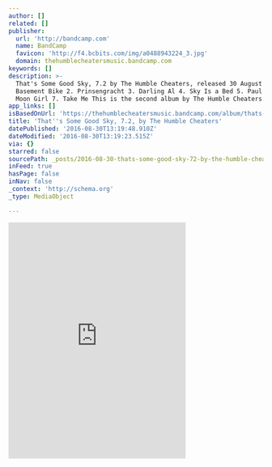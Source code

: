 ```yaml
---
author: []
related: []
publisher:
  url: 'http://bandcamp.com'
  name: BandCamp
  favicon: 'http://f4.bcbits.com/img/a0488943224_3.jpg'
  domain: thehumblecheatersmusic.bandcamp.com
keywords: []
description: >-
  That's Some Good Sky, 7.2 by The Humble Cheaters, released 30 August 2016 1.
  Basement Bike 2. Prinsengracht 3. Darling Al 4. Sky Is a Bed 5. Paul Rudd 6.
  Moon Girl 7. Take Me This is the second album by The Humble Cheaters.
app_links: []
isBasedOnUrl: 'https://thehumblecheatersmusic.bandcamp.com/album/thats-some-good-sky-72'
title: 'That''s Some Good Sky, 7.2, by The Humble Cheaters'
datePublished: '2016-08-30T13:19:48.910Z'
dateModified: '2016-08-30T13:19:23.515Z'
via: {}
starred: false
sourcePath: _posts/2016-08-30-thats-some-good-sky-72-by-the-humble-cheaters.md
inFeed: true
hasPage: false
inNav: false
_context: 'http://schema.org'
_type: MediaObject

---
```

<iframe src="https://cdn.embedly.com/widgets/media.html?src=https%3A%2F%2Fbandcamp.com%2FEmbeddedPlayer%2Fv%3D2%2Falbum%3D2280330096%2Fsize%3Dlarge%2Flinkcol%3D0084B4%2Fnotracklist%3Dtrue%2Ftwittercard%3Dtrue%2F&amp;url=http%3A%2F%2Fthehumblecheatersmusic.bandcamp.com%2Falbum%2Fthats-some-good-sky-72&amp;image=http%3A%2F%2Ff4.bcbits.com%2Fimg%2Fa0488943224_5.jpg&amp;key=b7d04c9b404c499eba89ee7072e1c4f7&amp;type=text%2Fhtml&amp;schema=bandcamp" width="350" height="467" scrolling="no" frameborder="0" allowfullscreen="" style=""></iframe>